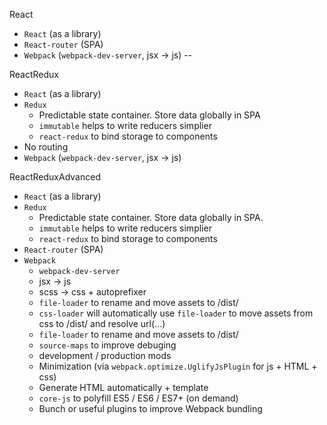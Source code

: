
React
- `React` (as a library)
- `React-router` (SPA)
- `Webpack` (`webpack-dev-server`, jsx -> js)
--

ReactRedux
- `React` (as a library)
- `Redux`
  - Predictable state container. Store data globally in SPA
  - `immutable` helps to write reducers simplier
  - `react-redux` to bind storage to components
- No routing
- `Webpack` (`webpack-dev-server`, jsx -> js)

ReactReduxAdvanced
- `React` (as a library)
- `Redux`
  - Predictable state container. Store data globally in SPA.
  - `immutable` helps to write reducers simplier
  - `react-redux` to bind storage to components
- `React-router` (SPA)
- `Webpack`
  - `webpack-dev-server`
  - jsx -> js
  - scss -> css + autoprefixer
  - `file-loader` to rename and move assets to /dist/
  - `css-loader` will automatically use `file-loader` to move assets from css to /dist/ and resolve url(...)
  - `file-loader` to rename and move assets to /dist/
  - `source-maps` to improve debuging
  - development / production mods
  - Minimization (via `webpack.optimize.UglifyJsPlugin` for js + HTML + css)
  - Generate HTML automatically + template
  - `core-js` to polyfill ES5 / ES6 / ES7+ (on demand)
  - Bunch or useful plugins to improve Webpack bundling
